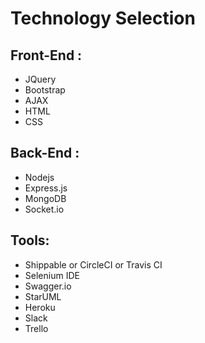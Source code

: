 # Technology Selection

## Front-End : 
* JQuery
* Bootstrap
* AJAX
* HTML
* CSS

## Back-End :
* Nodejs
* Express.js
* MongoDB
* Socket.io

## Tools:
* Shippable or CircleCI or Travis CI
* Selenium IDE
* Swagger.io
* StarUML
* Heroku
* Slack
* Trello

